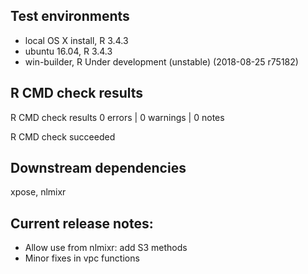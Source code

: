 ## Test environments
* local OS X install, R 3.4.3
* ubuntu 16.04, R 3.4.3
* win-builder, R Under development (unstable) (2018-08-25 r75182)

## R CMD check results
R CMD check results
0 errors | 0 warnings | 0 notes

R CMD check succeeded

## Downstream dependencies
xpose, nlmixr

## Current release notes:
- Allow use from nlmixr: add S3 methods
- Minor fixes in vpc functions